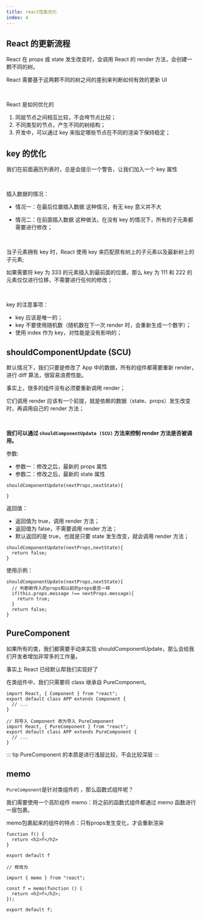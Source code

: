 ```yaml
---
title: react性能优化
index: 4
---
```


## React 的更新流程

React 在 props 或 state 发生改变时，会调用 React 的 render 方法，会创建一颗不同的树。

React 需要基于这两颗不同的树之间的差别来判断如何有效的更新 UI

<br/>

React 是如何优化的

1. 同层节点之间相互比较，不会垮节点比较；
2. 不同类型的节点，产生不同的树结构；
3. 开发中，可以通过 key 来指定哪些节点在不同的渲染下保持稳定；

## key 的优化

我们在前面遍历列表时，总是会提示一个警告，让我们加入一个 key 属性

<br/>

插入数据的情况：

- 情况一：在最后位置插入数据
  这种情况，有无 key 意义并不大

- 情况二：在前面插入数据
  这种做法，在没有 key 的情况下，所有的子元素都需要进行修改；

<br/>

当子元素拥有 key 时，React 使用 key 来匹配原有树上的子元素以及最新树上的子元素;

如果需要将 key 为 333 的元素插入到最前面的位置，那么 key 为 111 和 222 的元素仅仅进行位移，不需要进行任何的修改；

<br/>

key 的注意事项：

- key 应该是唯一的；
- key 不要使用随机数（随机数在下一次 render 时，会重新生成一个数字）；
- 使用 index 作为 key，对性能是没有影响的；

## shouldComponentUpdate (SCU)

默认情况下，我们只要是修改了 App 中的数据，所有的组件都需要重新 render，进行 diff 算法，很容易浪费性能。

事实上，很多的组件没有必须要重新调用 render；

它们调用 render 应该有一个前提，就是依赖的数据（state、props）发生改变时，再调用自己的 render 方法；

<br/>

**我们可以通过 `shouldComponentUpdate (SCU)` 方法来控制 render 方法是否被调用。**

参数:

- 参数一：修改之后，最新的 props 属性
- 参数二：修改之后，最新的 state 属性

```tsx
shouldComponentUpdate(nextProps,nextState){

}
```

返回值：

- 返回值为 true，调用 render 方法；
- 返回值为 false，不需要调用 render 方法；
- 默认返回的是 true，也就是只要 state 发生改变，就会调用 render 方法；

```tsx
shouldComponentUpdate(nextProps,nextState){
  return false;
}
```

使用示例：

```tsx
shouldComponentUpdate(nextProps,nextState){
  // 判断新传入的props和以前的props是否一样
  if(this.props.message !== nextProps.message){
    return true;
  }
  return false;
}
```

## PureComponent

如果所有的类，我们都需要手动来实现 shouldComponentUpdate，那么会给我们开发者增加非常多的工作量。

事实上 React 已经默认帮我们实现好了

在类组件中，我们只需要将 class 继承自 PureComponent。

```tsx
import React, { Component } from "react";
export default class APP extends Component {
  // ...
}

// 将导入 Component 改为导入 PureComponent
import React, { PureComponent } from "react";
export default class APP extends PureComponent {
  // ...
}
```

::: tip
PureComponent 的本质是进行浅层比较，不会比较深层
:::

## memo

`PureComponent`是针对类组件的 ，那么函数式组件呢？

我们需要使用一个高阶组件 memo：将之前的函数式组件都通过 memo 函数进行一层包裹。

memo包裹起来的组件的特点：只有props发生变化，才会重新渲染

```tsx
function f() {
  return <h2>f</h2>
}

export default f

// 修改为

import { memo } from "react";

const f = memo(function () {
  return <h2>f</h2>;
});

export default f;

```
